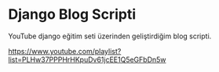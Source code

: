 # Django Blog Scripti
YouTube django eğitim seti üzerinden geliştirdiğim blog scripti.

https://www.youtube.com/playlist?list=PLHw37PPPHrHKpuDv61jcEE1Q5eGFbDn5w
